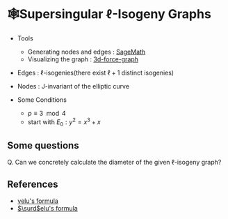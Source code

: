# 🕸️Supersingular $\ell$-Isogeny Graphs
+ Tools
    + Generating nodes and edges : [SageMath](http://sagemath.org)
    + Visualizing the graph : [3d-force-graph](https://github.com/vasturiano/3d-force-graph)

+ Edges : $\ell$-isogenies(there exist $\ell + 1$ distinct isogenies)
+ Nodes : J-invariant of the elliptic curve
+ Some Conditions
    + $p \equiv 3 \mod 4$
    + start with $E_0 : y^2 = x^3 + x$

## Some questions
Q. Can we concretely calculate the diameter of the given $\ell$-isogeny graph?

## References
+ [velu's formula](https://aghitza.github.io/pdf/other/velu.pdf)
+ [$\surd$elu's formula](https://eprint.iacr.org/2020/1109.pdf)